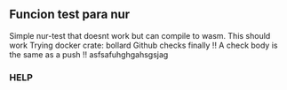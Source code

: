 ## Funcion test para nur
Simple nur-test that doesnt work but can compile to wasm.
This should work
Trying docker crate: bollard
Github checks finally !!
A check body is the same as a push !!
asfsafuhghgahsgsjag

### HELP
